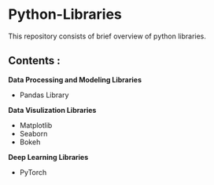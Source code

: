 # Python-Libraries

This repository consists of brief overview of python libraries.

Contents :
--

**Data Processing and Modeling Libraries**

* Pandas Library

**Data Visulization Libraries**

* Matplotlib
* Seaborn
* Bokeh

**Deep Learning Libraries**

* PyTorch
